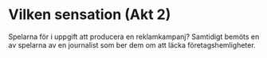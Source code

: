 # Vilken sensation (Akt 2)

Spelarna för i uppgift att producera en reklamkampanj? Samtidigt bemöts en av spelarna av en journalist som ber dem om att läcka företagshemligheter.


